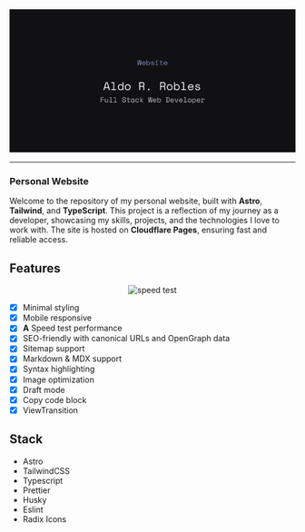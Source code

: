 <div align="center">
  <img src="public/og-image.png" alt="Open graph image" />
</div>

---

### Personal Website

Welcome to the repository of my personal website, built with **Astro**, **Tailwind**, and **TypeScript**. 
This project is a reflection of my journey as a developer, showcasing my skills, projects, and the 
technologies I love to work with. The site is hosted on **Cloudflare Pages**, ensuring fast and 
reliable access.

## Features

<div align="center">
  <img src="https://github.com/user-attachments/assets/3614233d-c86b-489e-acd8-ccc647f9debb" alt="speed test" />
</div>

-  [x] Minimal styling
-  [x] Mobile responsive
-  [x] **A** Speed test performance
-  [x] SEO-friendly with canonical URLs and OpenGraph data
-  [x] Sitemap support
-  [x] Markdown & MDX support
-  [x] Syntax highlighting
-  [x] Image optimization
-  [x] Draft mode
-  [x] Copy code block
-  [x] ViewTransition

## Stack

- Astro
- TailwindCSS
- Typescript
- Prettier
- Husky
- Eslint
- Radix Icons
